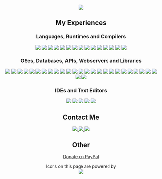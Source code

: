 <p align="center">
    <img src="https://github-readme-stats.vercel.app/api?username=DeathHound6&count_private=true&show_icons=true">
</p>

<h2 align="center">My Experiences</h2>
<h3 align="center">Languages, Runtimes and Compilers</h3>
<p align="center">
    <img src="https://img.shields.io/badge/json-%23404d59.svg?style=for-the-badge&logo=json&logoColor=%#000000"/>
    <img src="https://img.shields.io/badge/javascript-%23404d59.svg?style=for-the-badge&logo=javascript&logoColor=%#F7DF1E"/>
    <img src="https://img.shields.io/badge/node.js-%23404d59?style=for-the-badge&logo=node.js&logoColor=%#339933"/>
    <img src="https://img.shields.io/badge/python-%23404d59?style=for-the-badge&logo=python&logoColor=%#3776AB"/>
    <img src="https://img.shields.io/badge/css-%23404d59.svg?style=for-the-badge&logo=css3&logoColor=%#1572B6"/>
    <img src="https://img.shields.io/badge/bootstrap-%23404d59.svg?style=for-the-badge&logo=bootstrap&logoColor=%#7952B3"/>
    <img src="https://img.shields.io/badge/html-%23404d59.svg?style=for-the-badge&logo=html5&logoColor=%#E34F26"/>
    <img src="https://img.shields.io/badge/Markdown-%23404d59.svg?style=for-the-badge&logo=markdown&logoColor=%#000000"/>
    <img src="https://img.shields.io/badge/typescript-%23404d59.svg?style=for-the-badge&logo=typescript&logoColor=%#3178C6"/>
    <img src="https://img.shields.io/badge/golang-%23404d59.svg?style=for-the-badge&logo=go&logoColor=%#00ADD8"/>
    <img src="https://img.shields.io/badge/godot%20engine-%23404d59.svg?style=for-the-badge&logo=godot-engine&logoColor=%#478CBF"/>
    <img src="https://img.shields.io/badge/C%20Sharp-%23404d59.svg?style=for-the-badge&logo=csharp&logoColor=%#239120"/>
    <img src="https://img.shields.io/badge/Bash-%23404d59.svg?style=for-the-badge&logo=gnubash&logoColor=%#4EAA25"/>
    <img src="https://img.shields.io/badge/Windows%20Powershell-%23404d59.svg?style=for-the-badge&logo=powershell&logoColor=%#5391FE"/>
    <img src="https://img.shields.io/badge/Windows%20Command%20Prompt-%23404d59.svg?style=for-the-badge&logo=windowsterminal&logoColor=%#4D4D4D"/>
</p>
<h3 align="center">OSes, Databases, APIs, Webservers and Libraries</h3>
<p align="center">
    <img src="https://img.shields.io/badge/socket.io-%23404d59.svg?style=for-the-badge&logo=socket.io&logoColor=%#010101"/>
    <img src="https://img.shields.io/badge/express.js-%23404d59.svg?style=for-the-badge&logo=express&logoColor=%#000000"/>
    <img src="https://img.shields.io/badge/NPM-%23404d59.svg?style=for-the-badge&logo=npm&logoColor=%#CB3837"/>
    <img src="https://img.shields.io/badge/PNPM-%23404d59.svg?style=for-the-badge&logo=pnpm&logoColor=%#F69220"/>
    <img src="https://img.shields.io/badge/jquery-%23404d59.svg?style=for-the-badge&logo=jquery&logoColor=%#0769AD"/>
    <img src="https://img.shields.io/badge/pm2-%23404d59.svg?style=for-the-badge&logo=pm2&logoColor=%#2B037A"/>
    <img src="https://img.shields.io/badge/git-%23404d59.svg?style=for-the-badge&logo=git&logoColor=%#F05032"/>
    <img src="https://img.shields.io/badge/MongoDB-%23404d59.svg?style=for-the-badge&logo=mongodb&logoColor=%#47A248"/>
    <img src="https://img.shields.io/badge/MariaDB-%23404d59.svg?style=for-the-badge&logo=mariadb&logoColor=%#003545"/>
    <img src="https://img.shields.io/badge/mysql-%23404d59.svg?style=for-the-badge&logo=mysql&logoColor=%#4479A1"/>
    <img src="https://img.shields.io/badge/MS%20SQL%20Server-%23404d59.svg?style=for-the-badge&logo=microsoftsqlserver&logoColor=%#CC2927"/>
    <img src="https://img.shields.io/badge/sqlite-%23404d59.svg?style=for-the-badge&logo=sqlite&logoColor=%#003B57"/>
    <img src="https://img.shields.io/badge/phpMyAdmin-%23404d59.svg?style=for-the-badge&logo=phpmyadmin&logoColor=%#6C78AF"/>
    <img src="https://img.shields.io/badge/Windows-%23404d59?style=for-the-badge&logo=windows&logoColor=%#0078D6"/>
    <img src="https://img.shields.io/badge/Ubuntu-%23404d59?style=for-the-badge&logo=ubuntu&logoColor=%#E95420"/>
    <img src="https://img.shields.io/badge/Raspbian-%23404d59?style=for-the-badge&logo=raspberrypi&logoColor=%#A22846"/>
    <img src="https://img.shields.io/badge/Debian-%23404d59?style=for-the-badge&logo=debian&logoColor=%#A81D33"/>
    <img src="https://img.shields.io/badge/Android-%23404d59?style=for-the-badge&logo=android&logoColor=%#3DDC84"/>
    <img src="https://img.shields.io/badge/VMWare-%23404d59.svg?style=for-the-badge&logo=vmware&logoColor=%#607078"/>
    <img src="https://img.shields.io/badge/Discord%20API-%23404d59?style=for-the-badge&logo=Discord&logoColor=%#5865F2"/>
    <img src="https://img.shields.io/badge/Pastebin%20API-%23404d59.svg?style=for-the-badge&logo=pastebin&logoColor=%#02456C"/>
    <img src="https://img.shields.io/badge/Cloudflare%20API-%23404d59.svg?style=for-the-badge&logo=cloudflare&logoColor=%#F38020"/>
    <img src="https://img.shields.io/badge/Docker%20API-%23404d59.svg?style=for-the-badge&logo=docker&logoColor=%#2496ED"/>
    <img src="https://img.shields.io/badge/PayPal%20API-%23404d59.svg?style=for-the-badge&logo=paypal&logoColor=%#00457C"/>
    <img src="https://img.shields.io/badge/Lets%20Encrypt-%23404d59.svg?style=for-the-badge&logo=letsencrypt&logoColor=%#003A70"/>
    <img src="https://img.shields.io/badge/NGINX-%23404d59.svg?style=for-the-badge&logo=nginx&logoColor=%#009639"/>
    <img src="https://img.shields.io/badge/Postman-%23404d59.svg?style=for-the-badge&logo=postman&logoColor=%#FF6C37"/>
</p>
<h3 align="center">IDEs and Text Editors</h3>
<p align="center">
    <img src="https://img.shields.io/badge/Nano-%23404d59.svg?style=for-the-badge&logo=nano&logoColor=%#4A90E2"/>
    <img src="https://img.shields.io/badge/Notepad++-%23404d59.svg?style=for-the-badge&logo=notepadplusplus&logoColor=%#90E59A"/>
    <img src="https://img.shields.io/badge/Pycharm-%23404d59.svg?style=for-the-badge&logo=pycharm&logoColor=%#000000"/>
    <img src="https://img.shields.io/badge/MS%20Visual%20Studio-%23404d59.svg?style=for-the-badge&logo=visualstudio&logoColor=%#5C2D91"/>
    <img src="https://img.shields.io/badge/MS%20Visual%20Studio%20Code-%23404d59.svg?style=for-the-badge&logo=visualstudiocode&logoColor=%#007ACC"/>
</p>

<h2 align="center">Contact Me</h2>
<p align="center">
    <a href="https://discord.gg/ETXkNpcaNR" alt="DeathHound Dev Discord Server">
        <img src="https://img.shields.io/discord/772192992807092275?label=Discord&logo=Discord&style=for-the-badge">
    </a>
    <a href="https://www.reddit.com/user/Unique-Username6969">
        <img src="https://img.shields.io/reddit/user-karma/combined/Unique-Username6969?logo=reddit&style=for-the-badge">
    </a>
    <a href="https://steamcommunity.com/id/Purpose-Devoid">
        <img src="https://img.shields.io/badge/Steam-%23323330.svg?style=for-the-badge&logo=steam&logoColor=%#000000"/>
    </a>
</p>

<h2 align="center">Other</h2>
<p align="center">
    <a href="https://paypal.me/deathhound6">Donate on PayPal</a>
</p>

<p align="center">
    Icons on this page are powered by <br/>
    <img src="https://img.shields.io/badge/shields.io-%23404d59.svg?style=for-the-badge&logo=shields.io&logoColor=%#000000"/>
</p>